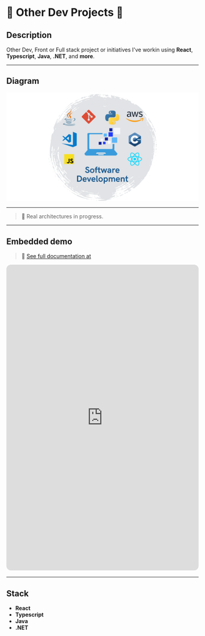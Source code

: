 # 🧩 Other Dev Projects 🚧

## Description
Other Dev, Front or Full stack project or initiatives I've workin using **React**, **Typescript**, **Java**, **.NET**, and **more**.


---

## Diagram
![Other Dev Projects](../assets/softpro.png)

---
>🚧 Real architectures in progress.

---

## Embedded demo
> 🔗 [See full documentation at](https://hmosqueraturner.github.io/hektek-nes-town)

<iframe
  src="https://hmosqueraturner.github.io/hektek-nes-town"
  width="100%"
  height="800"
  style="border:none;border-radius:12px;">
</iframe>

---

## Stack
- **React**
- **Typescript**
- **Java**
- **.NET**
